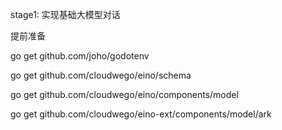 stage1: 实现基础大模型对话

提前准备

go get github.com/joho/godotenv

go get github.com/cloudwego/eino/schema

go get github.com/cloudwego/eino/components/model

go get github.com/cloudwego/eino-ext/components/model/ark
